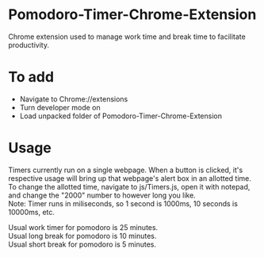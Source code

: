 Pomodoro-Timer-Chrome-Extension
===============================
Chrome extension used to manage work time and break time to facilitate productivity.

To add
======
- Navigate to Chrome://extensions
- Turn developer mode on
- Load unpacked folder of Pomodoro-Timer-Chrome-Extension

Usage
=====
Timers currently run on a single webpage. When a button is clicked, it's respective usage will bring up that webpage's alert box in an allotted time.
To change the allotted time, navigate to js/Timers.js, open it with notepad, and change the "2000" number to however long you like.  
Note: Timer runs in miliseconds, so 1 second is 1000ms, 10 seconds is 10000ms, etc.

Usual work timer for pomodoro is 25 minutes.  
Usual long break for pomodoro is 10 minutes.  
Usual short break for pomodoro is 5 minutes.  
